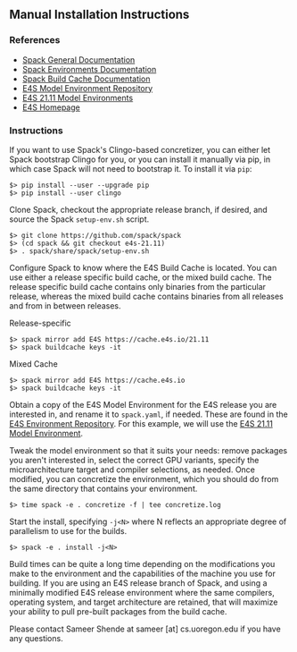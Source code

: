  <style type="text/css" rel="stylesheet">
 pre { text-align: left important!; }
 </style>

## Manual Installation Instructions

### References

* [Spack General Documentation](https://spack.readthedocs.io/en/latest/)
* [Spack Environments Documentation](https://spack.readthedocs.io/en/latest/environments.html)
* [Spack Build Cache Documentation](https://spack.readthedocs.io/en/latest/binary_caches.html)
* [E4S Model Environment Repository](https://github.com/E4S-Project/e4s)
* [E4S 21.11 Model Environments](https://github.com/E4S-Project/e4s/tree/master/environments/21.11)
* [E4S Homepage](https://e4s.io)

### Instructions

If you want to use Spack's Clingo-based concretizer, you can either let Spack bootstrap Clingo for you, or you can install it manually via pip, in which case Spack will not need to bootstrap it. To install it via `pip`:

```
$> pip install --user --upgrade pip
$> pip install --user clingo
```

Clone Spack, checkout the appropriate release branch, if desired, and source the Spack `setup-env.sh` script.
```
$> git clone https://github.com/spack/spack
$> (cd spack && git checkout e4s-21.11)
$> . spack/share/spack/setup-env.sh
```

Configure Spack to know where the E4S Build Cache is located. You can use either a release specific build cache, or the mixed build cache. The release specific build cache contains only binaries from the particular release, whereas the mixed build cache contains binaries from all releases and from in between releases.

Release-specific
```
$> spack mirror add E4S https://cache.e4s.io/21.11
$> spack buildcache keys -it
```

Mixed Cache
```
$> spack mirror add E4S https://cache.e4s.io
$> spack buildcache keys -it
```

Obtain a copy of the E4S Model Environment for the E4S release you are interested in, and rename it to `spack.yaml`, if needed. These are found in the [E4S Environment Repository](https://github.com/E4S-Project/e4s). For this example, we will use the [E4S 21.11 Model Environment](https://github.com/E4S-Project/e4s/blob/master/environments/21.11/spack-x86_64.yaml).

Tweak the model environment so that it suits your needs: remove packages you aren't interested in, select the correct GPU variants, specify the microarchitecture target and compiler selections, as needed. Once modified, you can concretize the environment, which you should do from the same directory that contains your environment.
```
$> time spack -e . concretize -f | tee concretize.log
```

Start the install, specifying `-j<N>` where N reflects an appropriate degree of parallelism to use for the builds.
```
$> spack -e . install -j<N>
```

Build times can be quite a long time depending on the modifications you make to the environment and the capabilities of the machine you use for building. If you are using an E4S release branch of Spack, and using a minimally modified E4S release environment where the same compilers, operating system, and target architecture are retained, that will maximize your ability to pull pre-built packages from the build cache.

Please contact Sameer Shende at sameer [at] cs.uoregon.edu if you have any questions.



